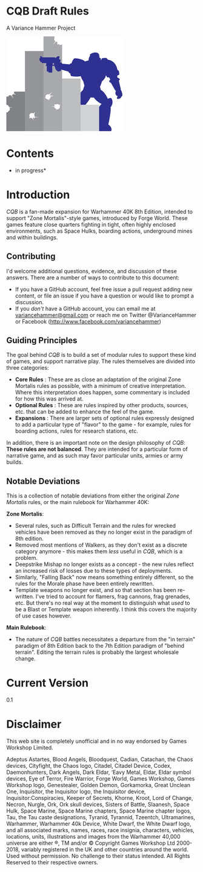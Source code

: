 # CQB Draft Rules #


A Variance Hammer Project


!["Variance Hammer Logo"](https://raw.githubusercontent.com/variancehammer/CQB/master/images/vhlogo.jpg)

# Contents #

* in progress*

# Introduction #

*CQB* is a fan-made expansion for Warhammer 40K 8th Edition, intended to support "Zone Mortalis"-style games, introduced by Forge World. These games feature close quarters fighting in tight, often highly enclosed environments, such as Space Hulks, boarding actions, underground mines and within buildings.

## Contributing ##

I'd welcome additional questions, evidence, and discussion of these answers. There are a number of ways to contribute to this document:

* If you have a GitHub account, feel free issue a pull request adding new content, or file an issue if you have a question or would like to prompt a discussion.
* If you *don't* have a GitHub account, you can email me at variancehammer@gmail.com or reach me on Twitter @VarianceHammer or Facebook (http://www.facebook.com/variancehammer)

## Guiding Principles ##

The goal behind *CQB* is to build a set of modular rules to support these kind of games, and support narrative play. The rules themselves are divided into three categories:

* **Core Rules** : These are as close an adaptation of the original Zone Mortalis rules as possible, with a minimum of creative interpretation. Where this interpretation does happen, some commentary is included for how this was arrived at.
* **Optional Rules** : These are rules inspired by other products, sources, etc. that can be added to enhance the feel of the game.
* **Expansions** : There are larger sets of optional rules expressly designed to add a particular type of "flavor" to the game - for example, rules for boarding actions, rules for research stations, etc.

In addition, there is an important note on the design philosophy of *CQB*: **These rules are not balanced**. They are intended for a particular form of narrative game, and as such may favor particular units, armies or army builds.

## Notable Deviations ##
This is a collection of notable deviations from either the original *Zone Mortalis* rules, or the main rulebook for Warhammer 40K:

**Zone Mortalis**: 
* Several rules, such as Difficult Terrain and the rules for wrecked vehicles have been removed as they no longer exist in the paradigm of 8th edition.
* Removed most mentions of Walkers, as they don't exist as a discrete category anymore - this makes them *less* useful in *CQB*, which is a problem.
* Deepstrike Mishap no longer exists as a concept - the new rules reflect an increased risk of losses due to these types of deployments.
* Similarly, "Falling Back" now means something entirely different, so the rules for the Morale phase have been entirely rewritten.
* Template weapons no longer exist, and so that section has been re-written. I've tried to account for flamers, frag cannons, frag grenades, etc. But there's no real way at the moment to distinguish what *used* to be a Blast or Template weapon inherently. I think this covers the majority of use cases however.

**Main Rulebook**:
* The nature of *CQB* battles necessitates a departure from the "in terrain" paradigm of 8th Edition back to the 7th Edition paradigm of "behind terrain". Editing the terrain rules is probably the largest wholesale change.

# Current Version
0.1

# Disclaimer

This web site is completely unofficial and in no way endorsed by Games Workshop Limited.

Adeptus Astartes, Blood Angels, Bloodquest, Cadian, Catachan, the Chaos devices, Cityfight, the Chaos logo, Citadel, Citadel Device, Codex, Daemonhunters, Dark Angels, Dark Eldar, ‘Eavy Metal, Eldar, Eldar symbol devices, Eye of Terror, Fire Warrior, Forge World, Games Workshop, Games Workshop logo, Genestealer, Golden Demon, Gorkamorka, Great Unclean One, Inquisitor, the Inquisitor logo, the Inquisitor device, Inquisitor:Conspiracies, Keeper of Secrets, Khorne, Kroot, Lord of Change, Necron, Nurgle, Ork, Ork skull devices, Sisters of Battle, Slaanesh, Space Hulk, Space Marine, Space Marine chapters, Space Marine chapter logos, Tau, the Tau caste designations, Tyranid, Tyrannid, Tzeentch, Ultramarines, Warhammer, Warhammer 40k Device, White Dwarf, the White Dwarf logo, and all associated marks, names, races, race insignia, characters, vehicles, locations, units, illustrations and images from the Warhammer 40,000 universe are either ®, TM and/or © Copyright Games Workshop Ltd 2000-2018, variably registered in the UK and other countries around the world. Used without permission. No challenge to their status intended. All Rights Reserved to their respective owners.